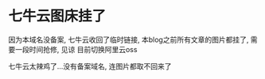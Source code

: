 # 七牛云图床挂了


因为本域名没备案, 七牛云收回了临时链接, 本blog之前所有文章的图片都挂了, 需要一段时间抢修, 见谅
目前切换阿里云oss

<!--more-->

七牛云太辣鸡了...没有备案域名, 连图片都取不回来了
